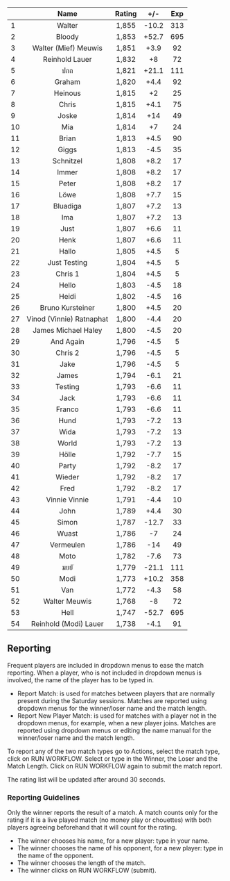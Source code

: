 | |Name|Rating|+/-|Exp|
|-|:--:|:----:|:-:|:-:|
|1|Walter|1,855|-10.2|313|
|2|Bloody|1,853|+52.7|695|
|3|Walter (Mief) Meuwis|1,851|+3.9|92|
|4|Reinhold Lauer|1,832|+8|72|
|5|ปกถ|1,821|+21.1|111|
|6|Graham|1,820|+4.4|92|
|7|Heinous|1,815|+2|25|
|8|Chris|1,815|+4.1|75|
|9|Joske|1,814|+14|49|
|10|Mia|1,814|+7|24|
|11|Brian|1,813|+4.5|90|
|12|Giggs|1,813|-4.5|35|
|13|Schnitzel|1,808|+8.2|17|
|14|Immer|1,808|+8.2|17|
|15|Peter|1,808|+8.2|17|
|16|Löwe|1,808|+7.7|15|
|17|Bluadiga|1,807|+7.2|13|
|18|Ima|1,807|+7.2|13|
|19|Just|1,807|+6.6|11|
|20|Henk|1,807|+6.6|11|
|21|Hallo|1,805|+4.5|5|
|22|Just Testing|1,804|+4.5|5|
|23|Chris 1|1,804|+4.5|5|
|24|Hello|1,803|-4.5|18|
|25|Heidi|1,802|-4.5|16|
|26|Bruno Kursteiner|1,800|+4.5|20|
|27|Vinod (Vinnie) Ratnaphat|1,800|-4.4|20|
|28|James Michael Haley|1,800|-4.5|20|
|29|And Again|1,796|-4.5|5|
|30|Chris 2|1,796|-4.5|5|
|31|Jake|1,796|-4.5|5|
|32|James|1,794|-6.1|21|
|33|Testing|1,793|-6.6|11|
|34|Jack|1,793|-6.6|11|
|35|Franco|1,793|-6.6|11|
|36|Hund|1,793|-7.2|13|
|37|Wida|1,793|-7.2|13|
|38|World|1,793|-7.2|13|
|39|Hölle|1,792|-7.7|15|
|40|Party|1,792|-8.2|17|
|41|Wieder|1,792|-8.2|17|
|42|Fred|1,792|-8.2|17|
|43|Vinnie Vinnie|1,791|-4.4|10|
|44|John|1,789|+4.4|30|
|45|Simon|1,787|-12.7|33|
|46|Wuast|1,786|-7|24|
|47|Vermeulen|1,786|-14|49|
|48|Moto|1,782|-7.6|73|
|49|มยยั|1,779|-21.1|111|
|50|Modi|1,773|+10.2|358|
|51|Van|1,772|-4.3|58|
|52|Walter Meuwis|1,768|-8|72|
|53|Hell|1,747|-52.7|695|
|54|Reinhold (Modi) Lauer|1,738|-4.1|91|

 

## Reporting

Frequent players are included in dropdown menus to ease the match reporting.
When a player, who is not included in dropdown menus is involved, the name of the player has to be typed in.

- Report Match:  is used for matches between players that are normally present during the Saturday sessions.
Matches are reported using dropdown menus for the winner/loser name and the match length.
- Report New Player Match:  is used for matches with a player not in the dropdown menus, for example, when a new player joins.
Matches are reported using dropdown menus or editing the name manual for the winner/loser name and the match length.

To report any of the two match types go to Actions, select the match type, click on RUN WORKFLOW.
Select or type in the Winner, the Loser and the Match Length.
Click on RUN WORKFLOW again to submit the match report.

The rating list will be updated after around 30 seconds.

### Reporting Guidelines

Only the winner reports the result of a match.
A match counts only for the rating if it is a live played match (no money play or chouettes)
with both players agreeing beforehand that it will count for the rating.

- The winner chooses his name, for a new player: type in your name.
- The winner chooses the name of his opponent, for a new player: type in the name of the opponent.
- The winner chooses the length of the match.
- The winner clicks on RUN WORKFLOW (submit).

